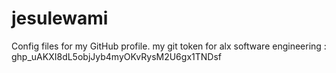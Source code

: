# jesulewami
Config files for my GitHub profile.
my git token for alx software engineering : 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
